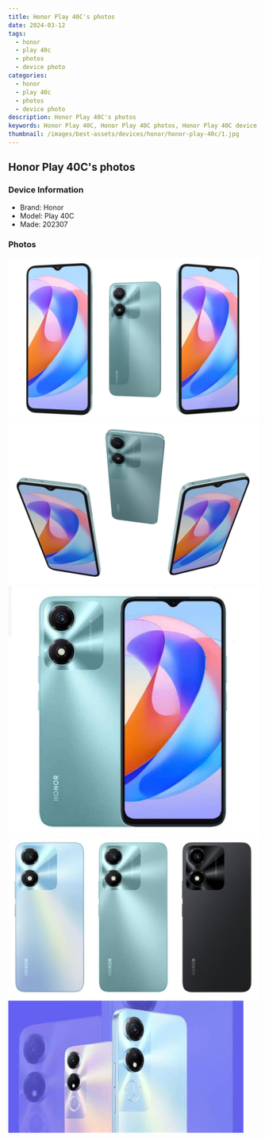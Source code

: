 ```yaml
---
title: Honor Play 40C's photos
date: 2024-03-12
tags: 
  - honor
  - play 40c
  - photos
  - device photo
categories: 
  - honor
  - play 40c
  - photos
  - device photo
description: Honor Play 40C's photos
keywords: Honor Play 40C, Honor Play 40C photos, Honor Play 40C device photo
thumbnail: /images/best-assets/devices/honor/honor-play-40c/1.jpg
---
```


## Honor Play 40C's photos

### Device Information

- Brand: Honor
- Model: Play 40C
- Made: 202307

### Photos

![/images/best-assets/devices/honor/honor-play-40c/1.jpg](/images/best-assets/devices/honor/honor-play-40c/1.jpg)
![/images/best-assets/devices/honor/honor-play-40c/2.jpg](/images/best-assets/devices/honor/honor-play-40c/2.jpg)
![/images/best-assets/devices/honor/honor-play-40c/3.jpg](/images/best-assets/devices/honor/honor-play-40c/3.jpg)
![/images/best-assets/devices/honor/honor-play-40c/4.jpg](/images/best-assets/devices/honor/honor-play-40c/4.jpg)
![/images/best-assets/devices/honor/honor-play-40c/5.jpg](/images/best-assets/devices/honor/honor-play-40c/5.jpg)
